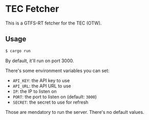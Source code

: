 # TEC Fetcher

This is a GTFS-RT fetcher for the TEC (OTW).

## Usage

```bash
$ cargo run
```
By default, it'll run on port 3000.

There's some environment variables you can set:

- `API_KEY`: the API key to use
- `API_URL`: the API URL to use
- `IP`: the IP to listen on
- `PORT`: the port to listen on (default: `3000`)
- `SECRET`: the secret to use for refresh

Those are mendatory to run the server. There's no default values.